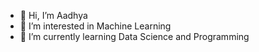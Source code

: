 - 👋 Hi, I’m Aadhya
- 👀 I’m interested in Machine Learning
- 🌱 I’m currently learning Data Science and Programming

<!---
aadhyag5115/aadhyag5115 is a ✨ special ✨ repository because its `README.md` (this file) appears on your GitHub profile.
You can click the Preview link to take a look at your changes.
--->

